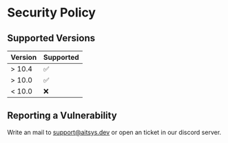 # Security Policy

## Supported Versions

| Version | Supported          |
| ------- | ------------------ |
| > 10.4  | :white_check_mark: |
| > 10.0  | :white_check_mark: |
| < 10.0  | :x:                |

## Reporting a Vulnerability

Write an mail to support@aitsys.dev or open an ticket in our discord server.
